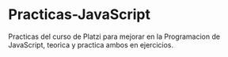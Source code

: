 # Practicas-JavaScript
Practicas del curso de Platzi para mejorar en la Programacion de JavaScript, teorica y practica ambos en ejercicios.

